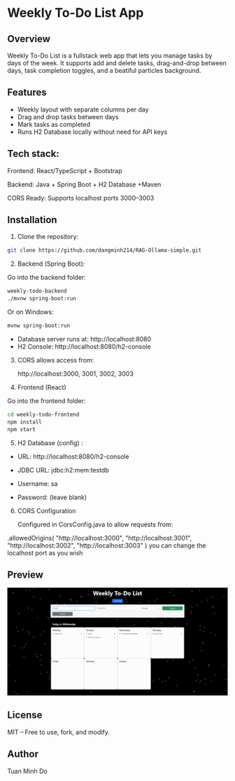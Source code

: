 # Weekly To-Do List App

## Overview

Weekly To-Do List is a fullstack web app that lets you manage tasks by days of the week. It supports add and delete tasks, drag-and-drop between days, task completion toggles, and a beatiful particles background.
## Features

- Weekly layout with separate columns per day
- Drag and drop tasks between days
- Mark tasks as completed
- Runs H2 Database locally without need for API keys

## Tech stack:

Frontend: React/TypeScript + Bootstrap

Backend: Java + Spring Boot + H2 Database +Maven

CORS Ready: Supports localhost ports 3000–3003
## Installation

1. Clone the repository:
```bash 
git clone https://github.com/dangminh214/RAG-Ollama-simple.git
```

2. Backend (Spring Boot):
   
Go into the backend folder:

```bash
weekly-todo-backend
./mvnw spring-boot:run
```

Or on Windows:
```bash
mvnw spring-boot:run
```

- Database server runs at: http://localhost:8080
- H2 Console: http://localhost:8080/h2-console

3.  CORS allows access from:
   
    http://localhost:3000, 3001, 3002, 3003

4. Frontend (React)
   
Go into the frontend folder:

```bash
cd weekly-todo-frontend
npm install
npm start
```

5. H2 Database (config) :
   
- URL: http://localhost:8080/h2-console

- JDBC URL: jdbc:h2:mem:testdb

- Username: sa

- Password: (leave blank)
  
6. CORS Configuration

   Configured in CorsConfig.java to allow requests from:

.allowedOrigins(
"http://localhost:3000",
"http://localhost:3001",
"http://localhost:3002",
"http://localhost:3003"
)
you can change the localhost port as you wish

## Preview

![Todo List Demo](./assets/Todo-Demo.gif)
##  License
MIT – Free to use, fork, and modify.

## Author
Tuan Minh Do

